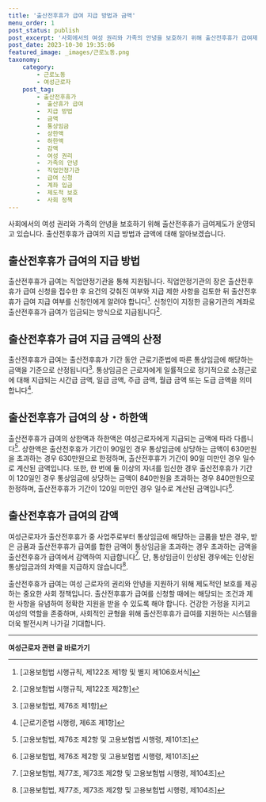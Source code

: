 ```yaml
---
title: '출산전후휴가 급여 지급 방법과 금액'
menu_order: 1
post_status: publish
post_excerpt: '사회에서의 여성 권리와 가족의 안녕을 보호하기 위해 출산전후휴가 급여제도가 운영되고 있습니다. 출산전후휴가 급여의 지급 방법과 금액에 대해 알아보겠습니다.'
post_date: 2023-10-30 19:35:06
featured_image: _images/근로노동.png
taxonomy:
    category:
        - 근로노동
        - 여성근로자
    post_tag:
        - 출산전후휴가
        -  출산휴가 급여
        -  지급 방법
        -  금액
        -  통상임금
        -  상한액
        -  하한액
        -  감액
        -  여성 권리
        -  가족의 안녕
        -  직업안정기관
        -  급여 신청
        -  계좌 입금
        -  제도적 보호
        -  사회 정책
---
```



사회에서의 여성 권리와 가족의 안녕을 보호하기 위해 출산전후휴가 급여제도가 운영되고 있습니다. 출산전후휴가 급여의 지급 방법과 금액에 대해 알아보겠습니다.

## 출산전후휴가 급여의 지급 방법

출산전후휴가 급여는 직업안정기관을 통해 지원됩니다. 직업안정기관의 장은 출산전후휴가 급여 신청을 접수한 후 요건의 갖춰진 여부와 지급 제한 사항을 검토한 뒤 출산전후휴가 급여 지급 여부를 신청인에게 알려야 합니다[^1]. 신청인이 지정한 금융기관의 계좌로 출산전후휴가 급여가 입금되는 방식으로 지급됩니다[^2].

## 출산전후휴가 급여 지급 금액의 산정

출산전후휴가 급여는 출산전후휴가 기간 동안 근로기준법에 따른 통상임금에 해당하는 금액을 기준으로 산정됩니다[^3]. 통상임금은 근로자에게 일률적으로 정기적으로 소정근로에 대해 지급되는 시간급 금액, 일급 금액, 주급 금액, 월급 금액 또는 도급 금액을 의미합니다[^4].

## 출산전후휴가 급여의 상・하한액

출산전후휴가 급여의 상한액과 하한액은 여성근로자에게 지급되는 금액에 따라 다릅니다[^5]. 상한액은 출산전후휴가 기간이 90일인 경우 통상임금에 상당하는 금액이 630만원을 초과하는 경우 630만원으로 한정하며, 출산전후휴가 기간이 90일 미만인 경우 일수로 계산된 금액입니다. 또한, 한 번에 둘 이상의 자녀를 임신한 경우 출산전후휴가 기간이 120일인 경우 통상임금에 상당하는 금액이 840만원을 초과하는 경우 840만원으로 한정하며, 출산전후휴가 기간이 120일 미만인 경우 일수로 계산된 금액입니다[^5].

## 출산전후휴가 급여의 감액

여성근로자가 출산전후휴가 중 사업주로부터 통상임금에 해당하는 금품을 받은 경우, 받은 금품과 출산전후휴가 급여를 합한 금액이 통상임금을 초과하는 경우 초과하는 금액을 출산전후휴가 급여에서 감액하여 지급합니다[^6]. 단, 통상임금이 인상된 경우에는 인상된 통상임금과의 차액을 지급하지 않습니다[^6].

출산전후휴가 급여는 여성 근로자의 권리와 안녕을 지원하기 위해 제도적인 보호를 제공하는 중요한 사회 정책입니다. 출산전후휴가 급여를 신청할 때에는 해당되는 조건과 제한 사항을 유념하여 정확한 지원을 받을 수 있도록 해야 합니다. 건강한 가정을 지키고 여성의 역할을 존중하며, 사회적인 균형을 위해 출산전후휴가 급여를 지원하는 시스템을 더욱 발전시켜 나가길 기대합니다.

[^1]: [고용보험법 시행규칙, 제122조 제1항 및 별지 제106호서식]
[^2]: [고용보험법 시행규칙, 제122조 제2항]
[^3]: [고용보험법, 제76조 제1항]
[^4]: [근로기준법 시행령, 제6조 제1항]
[^5]: [고용보험법, 제76조 제2항 및 고용보험법 시행령, 제101조]
[^6]: [고용보험법, 제77조, 제73조 제2항 및 고용보험법 시행령, 제104조]
<!-- wp:separator -->
<hr class="wp-block-separator has-alpha-channel-opacity"/>
<!-- /wp:separator -->

<!-- wp:group {"backgroundColor":"base","layout":{"type":"constrained"}} -->
<div class="wp-block-group has-base-background-color has-background"><!-- wp:paragraph {"align":"center","fontSize":"medium"} -->
<p class="has-text-align-center has-large-font-size"><strong>여성근로자 관련 글 바로가기</strong></p>
<!-- /wp:paragraph -->


<!-- wp:latest-posts
{"categories":[{"id":10991,"count":19,"description":"","link":"https://uknowlaw.com/category/%ec%97%ac%ec%84%b1%ea%b7%bc%eb%a1%9c%ec%9e%90/","name":"여성근로자","slug":"여성근로자","taxonomy":"category","parent":0,"meta":[],"_links":{"self":[{"href":"https://uknowlaw.com/wp-json/wp/v2/categories/10991"}],"collection":[{"href":"https://uknowlaw.com/wp-json/wp/v2/categories"}],"about":[{"href":"https://uknowlaw.com/wp-json/wp/v2/taxonomies/category"}],"wp:post_type":[{"href":"https://uknowlaw.com/wp-json/wp/v2/posts?categories=10991"}],"curies":[{"name":"wp","href":"https://api.w.org/{rel}","templated":true}]}}],"postsToShow":100,"excerptLength":28,"postLayout":"grid","columns":2,"featuredImageAlign":"left","featuredImageSizeSlug":"large","fontSize":"medium"} /--></div>
<!-- /wp:group -->